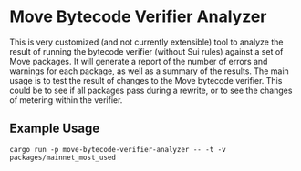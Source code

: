 # Move Bytecode Verifier Analyzer

This is very customized (and not currently extensible) tool to analyze the result of running the
bytecode verifier (without Sui rules) against a set of Move packages. It will generate a report of
the number of errors and warnings for each package, as well as a summary of the results. The main
usage is to test the result of changes to the Move bytecode verifier. This could be to see if all
packages pass during a rewrite, or to see the changes of metering within the verifier.

## Example Usage

```
cargo run -p move-bytecode-verifier-analyzer -- -t -v packages/mainnet_most_used
```
